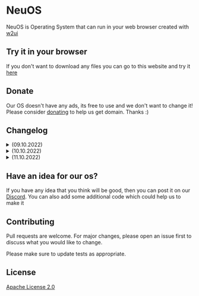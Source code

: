 # NeuOS 

NeuOS is Operating System that can run in your web browser created with [w2ui](https://w2ui.com/web/) 

## Try it in your browser
If you don't want to download any files you can go to this website and try it [here](https://badless.github.io/NeuOS/src/)

## Donate
Our OS doesn't have any ads, its free to use and we don't want to change it!<br>
Please consider [donating](https://paypal.me/badlesstv) to help us get domain. Thanks :)

## Changelog
<details>
<summary>(09.10.2022)</summary>
<br>
[+] Added Welcome App<br>
[?] Updated Plasma Editor<br>
[+] Added Toolbar<br>
[+] Added favicon<br>
[+] Added Tetris<br>
[+] Added Plasma Web<br>
[+] Added Minecraft
</details>

<details>
<summary>(10.10.2022)</summary>
<br>
[?] Moved Discord Button<br>
[+] Added Settings<br>
[?] Fixed Plasma Web<br>
[+] Added Plasma Software
</details>

<details>
<summary>(11.10.2022)</summary>
</details>

## Have an idea for our os?
If you have any idea that you think will be good, then you can post it on our [Discord](https://discord.gg/FHNfYAnvP6). You can also add some additional code which could help us to make it

## Contributing
Pull requests are welcome. For major changes, please open an issue first to discuss what you would like to change.

Please make sure to update tests as appropriate.

## License
[Apache License 2.0](https://github.com/Badless/NeuOS/blob/main/LICENSE)
